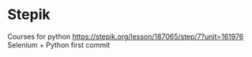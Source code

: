 # Stepik
Courses for python
https://stepik.org/lesson/187065/step/7?unit=161976 Selenium + Python first commit
